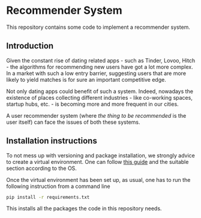 # Recommender System
This repository contains some code to implement a recommender system.

## Introduction
Given the constant rise of dating related apps - such as Tinder, Lovoo, Hitch - the algorithms for recommending new users have got a lot more complex. In a market with such a low entry barrier, suggesting users that are more likely to yield matches is for sure an important competitive edge.

Not only dating apps could benefit of such a system. Indeed, nowadays the existence of places collecting different industries - like co-working spaces, startup hubs, etc. - is becoming more and more frequent in our cities.

A user recommender system (where _the thing to be recommended_ is the user itself) can face the issues of both these systems.

## Installation instructions

To not mess up with versioning and package installation, we strongly advice to create a virtual environment.
One can follow [this guide](https://packaging.python.org/guides/installing-using-pip-and-virtual-environments/) and the suitable section according to the OS.

Once the virtual environment has been set up, as usual, one has to run the following instruction from a command line

```bash
pip install -r requirements.txt
```

This installs all the packages the code in this repository needs.
